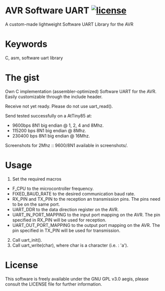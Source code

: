 # AVR Software UART [![license](https://img.shields.io/badge/license-GPLv3-brightgreen.svg)](LICENSE)
A custom-made lightweight Software UART Library for the AVR

# Keywords 
C, asm, software uart library

# The gist
Own C implementation (assembler-optimized) Software UART for the AVR.
Easily customizable through the include header. 

Receive not yet ready. Please do not use uart_read().

Send tested successfully on a AtTiny85 at:
  * 9600bps   8N1 big endian @ 1, 2, 4 and 8Mhz. 
  * 115200 bps  8N1 big endian @ 8Mhz.
  * 230400 bps  8N1 big endian @ 16Mhz.
  
Screenshots for 2Mhz :: 9600/8N1 available
in screenshots/.

# Usage 

1. Set the required macros
  * F_CPU to the microcontroller frequency.
  * FIXED_BAUD_RATE to the desired communication baud rate.
  * RX_PIN and TX_PIN to the reception an transmission pins. The pins need to be on the same port.
  * UART_DDR to the data direction register on the AVR.
  * UART_IN_PORT_MAPPING to the input port mapping on the AVR. The pin specified in RX_PIN will be used 
for reception.
  * UART_OUT_PORT_MAPPING to the output port mapping on the AVR. The pin specified in TX_PIN will be used 
for transmission. 
2. Call uart_init().
3. Call uart_write(char), where char is a character (i.e. : 'a').

# License
This software is freely available under the GNU GPL v3.0 aegis, please consult the LICENSE file for further information.